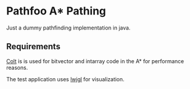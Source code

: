 Pathfoo A* Pathing
==================

Just a dummy pathfinding implementation in java.

Requirements
------------

[Colt](http://acs.lbl.gov/software/colt/) is is used for bitvector and intarray code in the A* for performance reasons. 

The test application uses [lwjgl](http://www.lwjgl.org/) for visualization.
